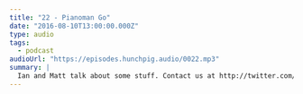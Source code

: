 ```yaml
---
title: "22 - Pianoman Go"
date: "2016-08-10T13:00:00.000Z"
type: audio
tags:
  - podcast
audioUrl: "https://episodes.hunchpig.audio/0022.mp3"
summary: |
  Ian and Matt talk about some stuff. Contact us at http://twitter.com/hunchpig for sponsorship opportunities. Our next sponsorship is available for $8!
---
```

